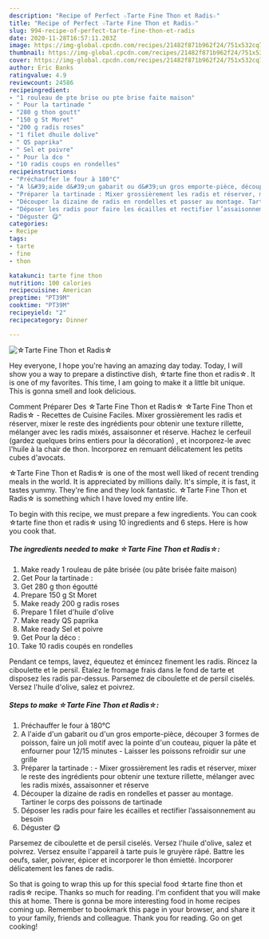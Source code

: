 ```yaml
---
description: "Recipe of Perfect ☆Tarte Fine Thon et Radis☆"
title: "Recipe of Perfect ☆Tarte Fine Thon et Radis☆"
slug: 994-recipe-of-perfect-tarte-fine-thon-et-radis
date: 2020-11-28T16:57:11.203Z
image: https://img-global.cpcdn.com/recipes/21482f871b962f24/751x532cq70/☆tarte-fine-thon-et-radis☆-photo-principale-de-la-recette.jpg
thumbnail: https://img-global.cpcdn.com/recipes/21482f871b962f24/751x532cq70/☆tarte-fine-thon-et-radis☆-photo-principale-de-la-recette.jpg
cover: https://img-global.cpcdn.com/recipes/21482f871b962f24/751x532cq70/☆tarte-fine-thon-et-radis☆-photo-principale-de-la-recette.jpg
author: Eric Banks
ratingvalue: 4.9
reviewcount: 24586
recipeingredient:
- "1 rouleau de pte brise ou pte brise faite maison"
- " Pour la tartinade "
- "280 g thon goutt"
- "150 g St Moret"
- "200 g radis roses"
- "1 filet dhuile dolive"
- " QS paprika"
- " Sel et poivre"
- " Pour la dco "
- "10 radis coups en rondelles"
recipeinstructions:
- "Préchauffer le four à 180°C"
- "A l&#39;aide d&#39;un gabarit ou d&#39;un gros emporte-pièce, découper 3 formes de poisson, faire un joli motif avec la pointe d&#39;un couteau, piquer la pâte et enfourner pour 12/15 minutes Laisser les poissons refroidir sur une grille"
- "Préparer la tartinade : Mixer grossièrement les radis et réserver, mixer le reste des ingrédients pour obtenir une texture rillette, mélanger avec les radis mixés, assaisonner et réserve"
- "Découper la dizaine de radis en rondelles et passer au montage. Tartiner le corps des poissons de tartinade"
- "Déposer les radis pour faire les écailles et rectifier l’assaisonnement au besoin"
- "Déguster 😋"
categories:
- Recipe
tags:
- tarte
- fine
- thon

katakunci: tarte fine thon 
nutrition: 100 calories
recipecuisine: American
preptime: "PT39M"
cooktime: "PT39M"
recipeyield: "2"
recipecategory: Dinner

---
```



![☆Tarte Fine Thon et Radis☆](https://img-global.cpcdn.com/recipes/21482f871b962f24/751x532cq70/☆tarte-fine-thon-et-radis☆-photo-principale-de-la-recette.jpg)

Hey everyone, I hope you're having an amazing day today. Today, I will show you a way to prepare a distinctive dish, ☆tarte fine thon et radis☆. It is one of my favorites. This time, I am going to make it a little bit unique. This is gonna smell and look delicious.

Comment Préparer Des ☆Tarte Fine Thon et Radis☆ ☆Tarte Fine Thon et Radis☆ - Recettes de Cuisine Faciles. Mixer grossièrement les radis et réserver, mixer le reste des ingrédients pour obtenir une texture rillette, mélanger avec les radis mixés, assaisonner et réserve. Hachez le cerfeuil (gardez quelques brins entiers pour la décoration) , et incorporez-le avec l&#39;huile à la chair de thon. Incorporez en remuant délicatement les petits cubes d&#39;avocats.

☆Tarte Fine Thon et Radis☆ is one of the most well liked of recent trending meals in the world. It is appreciated by millions daily. It's simple, it is fast, it tastes yummy. They're fine and they look fantastic. ☆Tarte Fine Thon et Radis☆ is something which I have loved my entire life.


To begin with this recipe, we must prepare a few ingredients. You can cook ☆tarte fine thon et radis☆ using 10 ingredients and 6 steps. Here is how you cook that.

<!--inarticleads1-->

##### The ingredients needed to make ☆Tarte Fine Thon et Radis☆:

1. Make ready 1 rouleau de pâte brisée (ou pâte brisée faite maison)
1. Get  Pour la tartinade :
1. Get 280 g thon égoutté
1. Prepare 150 g St Moret
1. Make ready 200 g radis roses
1. Prepare 1 filet d&#39;huile d&#39;olive
1. Make ready  QS paprika
1. Make ready  Sel et poivre
1. Get  Pour la déco :
1. Take 10 radis coupés en rondelles


Pendant ce temps, lavez, équeutez et émincez finement les radis. Rincez la ciboulette et le persil. Étalez le fromage frais dans le fond de tarte et disposez les radis par-dessus. Parsemez de ciboulette et de persil ciselés. Versez l&#39;huile d&#39;olive, salez et poivrez. 

<!--inarticleads2-->

##### Steps to make ☆Tarte Fine Thon et Radis☆:

1. Préchauffer le four à 180°C
1. A l&#39;aide d&#39;un gabarit ou d&#39;un gros emporte-pièce, découper 3 formes de poisson, faire un joli motif avec la pointe d&#39;un couteau, piquer la pâte et enfourner pour 12/15 minutes - Laisser les poissons refroidir sur une grille
1. Préparer la tartinade : - Mixer grossièrement les radis et réserver, mixer le reste des ingrédients pour obtenir une texture rillette, mélanger avec les radis mixés, assaisonner et réserve
1. Découper la dizaine de radis en rondelles et passer au montage. Tartiner le corps des poissons de tartinade
1. Déposer les radis pour faire les écailles et rectifier l’assaisonnement au besoin
1. Déguster 😋


Parsemez de ciboulette et de persil ciselés. Versez l&#39;huile d&#39;olive, salez et poivrez. Versez ensuite l&#39;appareil à tarte puis le gruyère râpé. Battre les oeufs, saler, poivrer, épicer et incorporer le thon émietté. Incorporer délicatement les fanes de radis. 

So that is going to wrap this up for this special food ☆tarte fine thon et radis☆ recipe. Thanks so much for reading. I'm confident that you will make this at home. There is gonna be more interesting food in home recipes coming up. Remember to bookmark this page in your browser, and share it to your family, friends and colleague. Thank you for reading. Go on get cooking!
